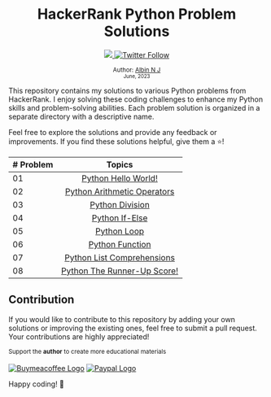 <div align="center">

  <h1> HackerRank Python Problem Solutions</h1>
  <a class="header-badge" target="_blank" href="https://www.linkedin.com/in/albinnj/">
  <img src="https://img.shields.io/badge/style--5eba00.svg?label=LinkedIn&logo=linkedin&style=social">
  </a>

  <a class="header-badge" target="_blank" href="https://twitter.com/iamalbinnj">
  <img alt="Twitter Follow" src="https://img.shields.io/twitter/follow/iamalbinnj?style=social">
  </a>

<sub>Author: <a href="https://iamalbinnj.github.io/albinnj.github.io/" target="_blank">Albin N J</a><br>
<small> June, 2023</small></sub>

</div>

This repository contains my solutions to various Python problems from HackerRank. I enjoy solving these coding challenges to enhance my Python skills and problem-solving abilities. Each problem solution is organized in a separate directory with a descriptive name.

Feel free to explore the solutions and provide any feedback or improvements. If you find these solutions helpful, give them a ⭐️!

  | # Problem |                                                     Topics                                                            |
  | --------  | :-------------------------------------------------------------------------------------------------------------------: |
  |    01     |                             [Python Hello World!](./1%23Helloworld/python-helloworld.md)                              |
  |    02     |                  [Python Arithmetic Operators](./2%23Arithmeticoperators/python-arithmeticoperators.md)               |
  |    03     |                            [Python Division](./3%23Division/python-division.md)                                       |
  |    04     |                             [Python If-Else](./4%23IfElse/python-ifelse.md)                                           |
  |    05     |                             [Python Loop](./5%23Loop/python-loop.md)                                                  |
  |    06     |                             [Python Function](./6%23Function/python-function.md)                                      |
  |    07     |                         [Python List Comprehensions](./7%23List/python-listcomprehensions.md)                         |
  |    08     |                         [Python The Runner-Up Score!](./8%23RunnerSore/python-runnerscore.md)                         |

## Contribution

If you would like to contribute to this repository by adding your own solutions or improving the existing ones, feel free to submit a pull request. Your contributions are highly appreciated!

<div>
<small>Support the <strong>author</strong> to create more educational materials</small> <br /><br>  
<a href = "https://www.buymeacoffee.com/iamalbinnj"><img src='https://img.shields.io/badge/Buy%20Me%20a%20Coffee-ffdd00?style=for-the-badge&logo=buy-me-a-coffee&logoColor=black' alt='Buymeacoffee Logo'/></a>
<a href = "https://www.paypal.com/paypalme/iamalbinnj"><img src='https://img.shields.io/badge/PayPal-00457C?style=for-the-badge&logo=paypal&logoColor=white' alt='Paypal Logo'/></a>
</div>

Happy coding! 🚀